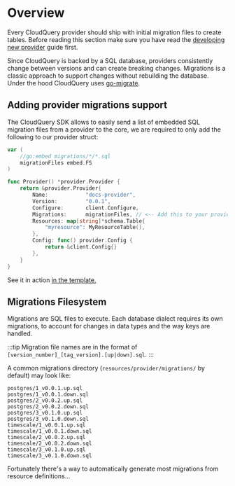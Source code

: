 # Overview

Every CloudQuery provider should ship with initial migration files to create tables.
Before reading this section make sure you have read the [developing new provider](../../developing-new-provider.md) guide first.

Since CloudQuery is backed by a SQL database, providers consistently change between versions and can create breaking changes. Migrations is a classic approach to support changes without rebuilding the database. Under the hood CloudQuery uses [go-migrate](https://github.com/golang-migrate/migrate).

## Adding provider migrations support 

The CloudQuery SDK allows to easily send a list of embedded SQL migration files from a provider to the core, we are required to only add the following to our provider struct:

```go
var (
	//go:embed migrations/*/*.sql
	migrationFiles embed.FS
)

func Provider() *provider.Provider {
	return &provider.Provider{
		Name:            "docs-provider",
		Version:         "0.0.1",
		Configure:       client.Configure,
		Migrations:      migrationFiles, // <-- Add this to your provider struct
		Resources: map[string]*schema.Table{
			"myresource": MyResourceTable(),
		},
		Config: func() provider.Config {
			return &client.Config{}
		},
	}
}
```

See it in action [in the template.](https://github.com/cloudquery/cq-provider-template/blob/main/resources/provider/provider.go)

## Migrations Filesystem

Migrations are SQL files to execute. Each database dialect requires its own migrations, to account for changes in data types and the way keys are handled.

:::tip
Migration file names are in the format of `[version_number]_[tag_version].[up|down].sql`.
:::

A common migrations directory (`resources/provider/migrations/` by default) may look like:

```
postgres/1_v0.0.1.up.sql
postgres/1_v0.0.1.down.sql
postgres/2_v0.0.2.up.sql
postgres/2_v0.0.2.down.sql
postgres/3_v0.1.0.up.sql
postgres/3_v0.1.0.down.sql
timescale/1_v0.0.1.up.sql
timescale/1_v0.0.1.down.sql
timescale/2_v0.0.2.up.sql
timescale/2_v0.0.2.down.sql
timescale/3_v0.1.0.up.sql
timescale/3_v0.1.0.down.sql
```

Fortunately there's a way to automatically generate most migrations from resource definitions...
